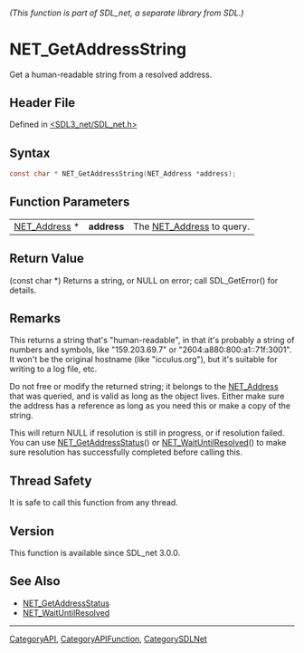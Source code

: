 ###### (This function is part of SDL_net, a separate library from SDL.)
# NET_GetAddressString

Get a human-readable string from a resolved address.

## Header File

Defined in [<SDL3_net/SDL_net.h>](https://github.com/libsdl-org/SDL_net/blob/main/include/SDL3_net/SDL_net.h)

## Syntax

```c
const char * NET_GetAddressString(NET_Address *address);
```

## Function Parameters

|                              |             |                                          |
| ---------------------------- | ----------- | ---------------------------------------- |
| [NET_Address](NET_Address) * | **address** | The [NET_Address](NET_Address) to query. |

## Return Value

(const char *) Returns a string, or NULL on error; call SDL_GetError() for
details.

## Remarks

This returns a string that's "human-readable", in that it's probably a
string of numbers and symbols, like "159.203.69.7" or
"2604:a880:800:a1::71f:3001". It won't be the original hostname (like
"icculus.org"), but it's suitable for writing to a log file, etc.

Do not free or modify the returned string; it belongs to the
[NET_Address](NET_Address) that was queried, and is valid as long as the
object lives. Either make sure the address has a reference as long as you
need this or make a copy of the string.

This will return NULL if resolution is still in progress, or if resolution
failed. You can use [NET_GetAddressStatus](NET_GetAddressStatus)() or
[NET_WaitUntilResolved](NET_WaitUntilResolved)() to make sure resolution
has successfully completed before calling this.

## Thread Safety

It is safe to call this function from any thread.

## Version

This function is available since SDL_net 3.0.0.

## See Also

- [NET_GetAddressStatus](NET_GetAddressStatus)
- [NET_WaitUntilResolved](NET_WaitUntilResolved)

----
[CategoryAPI](CategoryAPI), [CategoryAPIFunction](CategoryAPIFunction), [CategorySDLNet](CategorySDLNet)

